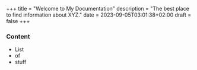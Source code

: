 +++
title = "Welcome to My Documentation"
description = "The best place to find information about XYZ."
date = 2023-09-05T03:01:38+02:00
draft = false
+++

### Content
- List
- of
- stuff
